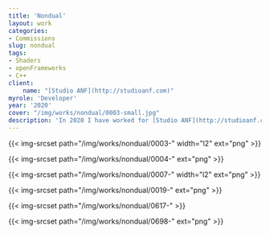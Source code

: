 ```yaml
---
title: 'Nondual'
layout: work
categories:
- Commissions
slug: nondual
tags:
- Shaders
- openFrameworks
- C++
client:
    name: "[Studio ANF](http://studioanf.com)"
myrole: 'Developer'
year: '2020'
cover: "/img/works/nondual/0003-small.jpg"
description: 'In 2020 I have worked for [Studio ANF](http://studioanf.com) to make a particle system in openFrameworks for Albert Van Abbe'
---
```






{{< img-srcset path="/img/works/nondual/0003-" width="l2" ext="png" >}}

{{< img-srcset path="/img/works/nondual/0004-" ext="png" >}}

{{< img-srcset path="/img/works/nondual/0007-" width="l2" ext="png" >}}

{{< img-srcset path="/img/works/nondual/0019-" ext="png" >}}

{{< img-srcset path="/img/works/nondual/0617-"  >}}

{{< img-srcset path="/img/works/nondual/0698-" ext="png" >}}

